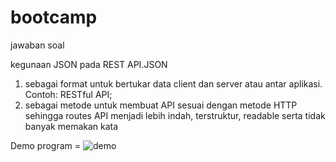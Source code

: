 # bootcamp
jawaban soal

kegunaan JSON pada REST API.JSON 
1. sebagai format untuk bertukar data client dan server atau antar aplikasi. Contoh: RESTful API;
2. sebagai metode untuk membuat API sesuai dengan metode HTTP sehingga routes API menjadi lebih indah, terstruktur, readable serta tidak banyak memakan kata

Demo program =
![demo](https://user-images.githubusercontent.com/57288447/68072017-71b26200-fdb3-11e9-9526-a2e4b227bdca.JPG)
